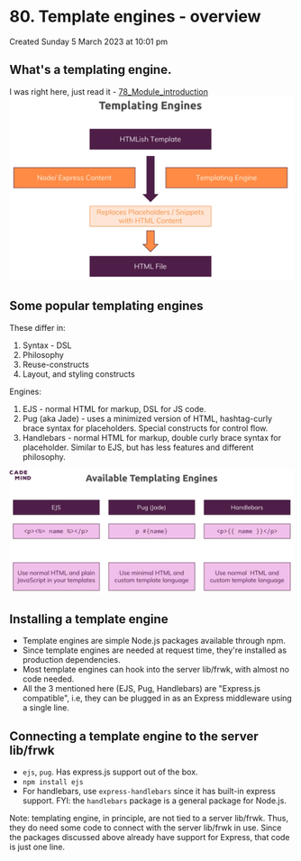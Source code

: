# 80. Template engines - overview
Created Sunday 5 March 2023 at 10:01 pm

## What's a templating engine.
I was right here, just read it - [78_Module_introduction](78_Module_introduction.md)
![](../../../../assets/Pasted%20image%2020230305220426.png)


## Some popular templating engines
These differ in:
1. Syntax - DSL
2. Philosophy
3. Reuse-constructs
4. Layout, and styling constructs

Engines:
1. EJS - normal HTML for markup, DSL for JS code.
2. Pug (aka Jade) - uses a minimized version of HTML, hashtag-curly brace syntax for placeholders. Special constructs for control flow.
3. Handlebars - normal HTML for markup, double curly brace syntax for placeholder. Similar to EJS, but has less features and different philosophy.

![](../../../../assets/Pasted%20image%2020230305221301.png)


## Installing a template engine
- Template engines are simple Node.js packages available through npm.
- Since template engines are needed at request time, they're installed as production dependencies.
- Most template engines can hook into the server lib/frwk, with almost no code needed.
- All the 3 mentioned here (EJS, Pug, Handlebars) are "Express.js compatible", i.e, they can be plugged in as an Express middleware using a single line.


## Connecting a template engine to the server lib/frwk
- `ejs`, `pug`. Has express.js support out of the box.
- `npm install ejs`
- For handlebars, use `express-handlebars` since it has built-in express support. FYI: the `handlebars` package is a general package for Node.js.

Note: templating engine, in principle, are not tied to a server lib/frwk. Thus, they do need some code to connect with the server lib/frwk in use. Since the packages discussed above already have support for Express, that code is just one line.